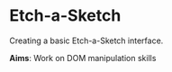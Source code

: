 # Etch-a-Sketch
Creating a basic Etch-a-Sketch interface.

**Aims**: Work on DOM manipulation skills